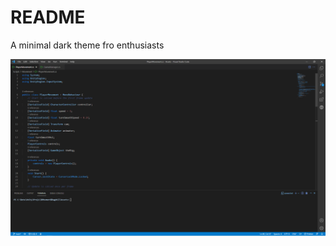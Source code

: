 # README

A minimal dark theme fro enthusiasts

<img
src="https://github.com/betu55/Betu-dark-theme/blob/master/icon/preview.png?raw=true"
raw=true
alt="icon"
/>
